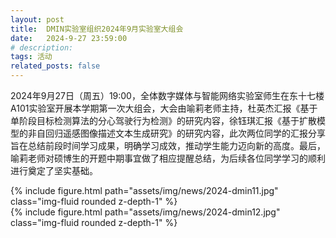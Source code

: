 ```yaml
---
layout: post
title:  DMIN实验室组织2024年9月实验室大组会
date:   2024-9-27 23:59:00
# description:
tags: 活动
related_posts: false
---
```


2024年9月27日（周五）19:00，全体数字媒体与智能⽹络实验室师生在东十七楼A101实验室开展本学期第一次大组会，大会由喻莉老师主持，杜英杰汇报《基于单阶段⽬标检测算法的分⼼驾驶⾏为检测》的研究内容，徐钰琪汇报《基于扩散模型的⾮⾃回归遥感图像描述⽂本⽣成研究》的研究内容，此次两位同学的汇报分享旨在总结前段时间学习成果，明确学习成效，推动学生能力迈向新的高度。最后，喻莉老师对硕博生的开题中期事宜做了相应提醒总结，为后续各位同学学习的顺利进行奠定了坚实基础。

<div class="row mt-3">
    <div class="col-sm mt-3 mt-md-0">
        {% include figure.html path="assets/img/news/2024-dmin11.jpg" class="img-fluid rounded z-depth-1" %}
    </div>
</div>

<div class="row mt-3">
    <div class="col-sm mt-3 mt-md-0">
        {% include figure.html path="assets/img/news/2024-dmin12.jpg" class="img-fluid rounded z-depth-1" %}
    </div>
</div>